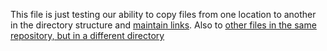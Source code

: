 This file is just testing our ability to copy files from one location to another in the directory structure and [maintain links](DeepDirectoryFile2).
Also to [other files in the same repository, but in a different directory](../dir22/DeepDirectoryFile3)